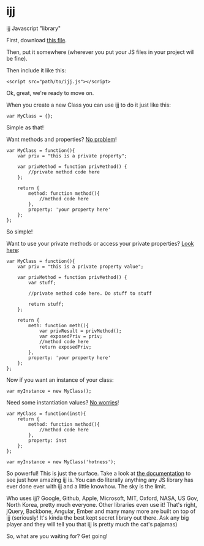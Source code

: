 ijj
===

ijj Javascript "library"

First, download [this file]().

Then, put it somewhere (wherever you put your JS files in your project will be fine).

Then include it like this:

    <script src="path/to/ijj.js"></script>


Ok, great, we're ready to move on.


When you create a new Class you can use ijj to do it just like this:

    var MyClass = {};


Simple as that!

Want methods and properties? [No problem](http://jsbin.com/eRIMoju/1/edit?js,console)!

	var MyClass = function(){
		var priv = "this is a private property";

		var privMethod = function privMethod() {
			//private method code here
		};

		return {
			method: function method(){
				//method code here
			},
			property: 'your property here'
		};
	};

So simple!

Want to use your private methods or access your private properties? [Look here](http://jsbin.com/OdUDuVi/1/edit?js,console):

	var MyClass = function(){
		var priv = "this is a private property value";

		var privMethod = function privMethod() {
			var stuff;

			//private method code here. Do stuff to stuff

			return stuff;
		};

		return {
			meth: function meth(){
				var privResult = privMethod();
				var exposedPriv = priv;
				//method code here
				return exposedPriv;
			},
			property: 'your property here'
		};
	};

Now if you want an instance of your class:

	var myInstance = new MyClass();


Need some instantiation values? [No worries](http://jsbin.com/aJIPige/1/edit?js,console)!

	var MyClass = function(inst){
		return {
			method: function method(){
				//method code here
			},
			property: inst
		};
	};

	var myInstance = new MyClass('hotness');


So powerful! This is just the surface. Take a look at [the documentation](https://developer.mozilla.org/en-US/docs/Web/JavaScript/Guide/JavaScript_Overview) to see just how amazing ijj is. You can do literally anything any JS library has ever done ever with ijj and a little knowhow. The sky is the limit.



Who uses ijj? Google, Github, Apple, Microsoft, MIT, Oxford, NASA, US Gov, North Korea, pretty much everyone. Other libraries even use it! That's right, jQuery, Backbone, Angular, Ember and many many more are built on top of ijj (seriously! It's kinda the best kept secret library out there. Ask any big player and they will tell you that ijj is pretty much the cat's pajamas)

So, what are you waiting for? Get going!